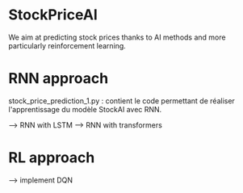 # StockPriceAI
We aim at predicting stock prices thanks to AI methods and more particularly reinforcement learning.

# RNN approach

stock_price_prediction_1.py : contient le code permettant de réaliser l'apprentissage du modèle StockAI avec RNN.

--> RNN with LSTM
--> RNN with transformers

# RL approach

--> implement DQN